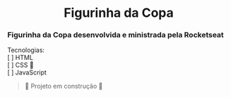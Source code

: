<h1 align="center">Figurinha da Copa</h1>

### Figurinha da Copa desenvolvida e ministrada pela Rocketseat

Tecnologias:<br>
[ ] HTML<br>
[ ] CSS 🎨<br>
[ ] JavaScript

> :construction: Projeto em construção :construction: